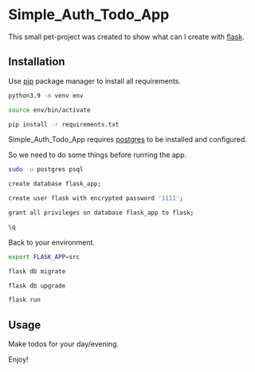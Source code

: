 # Simple_Auth_Todo_App

This small pet-project was created to show what can I create with [flask](https://flask.palletsprojects.com/en/2.1.x/).

## Installation

Use [pip](https://pip.pypa.io/en/stable/) package manager to install all requirements.

```bash
python3.9 -m venv env

source env/bin/activate

pip install -r requirements.txt
```

Simple_Auth_Todo_App requires [postgres](https://www.digitalocean.com/community/tutorials/how-to-install-and-use-postgresql-on-ubuntu-18-04) to be installed and configured.

So we need to do some things before runтing the app.

```bash
sudo -u postgres psql

create database flask_app;

create user flask with encrypted password '1111';

grant all privileges on database flask_app to flask;

\q
```

Back to your environment. 

```bash
export FLASK_APP=src

flask db migrate

flask db upgrade

flask run
```

## Usage

Make todos for your day/evening.

Enjoy!
